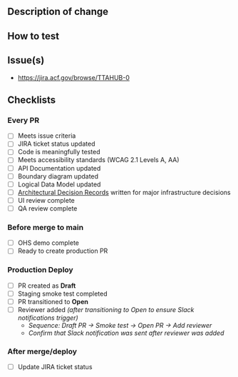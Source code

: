 ## Description of change



## How to test


## Issue(s)

* https://jira.acf.gov/browse/TTAHUB-0


## Checklists

### Every PR

<!-- Add details to each completed item -->
- [ ] Meets issue criteria
- [ ] JIRA ticket status updated
- [ ] Code is meaningfully tested
- [ ] Meets accessibility standards (WCAG 2.1 Levels A, AA)
- [ ] API Documentation updated
- [ ] Boundary diagram updated
- [ ] Logical Data Model updated
- [ ] [Architectural Decision Records](https://adr.github.io/) written for major infrastructure decisions
- [ ] UI review complete
- [ ] QA review complete

### Before merge to main

- [ ] OHS demo complete
- [ ] Ready to create production PR

### Production Deploy

- [ ] PR created as **Draft**
- [ ] Staging smoke test completed
- [ ] PR transitioned to **Open**
- [ ] Reviewer added _(after transitioning to Open to ensure Slack notifications trigger)_
  - _Sequence: Draft PR → Smoke test → Open PR → Add reviewer_
  - _Confirm that Slack notification was sent after reviewer was added_

### After merge/deploy

- [ ] Update JIRA ticket status
